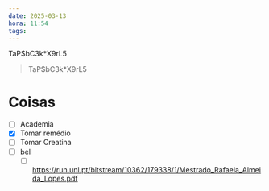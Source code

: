 ```yaml
---
date: 2025-03-13
hora: 11:54
tags:
---
```

TaP$bC3k*X9rL5

> TaP$bC3k*X9rL5

# Coisas
- [ ] Academia
- [x] Tomar remédio
- [ ] Tomar Creatina
- [ ] bel
	- [ ] https://run.unl.pt/bitstream/10362/179338/1/Mestrado_Rafaela_Almeida_Lopes.pdf